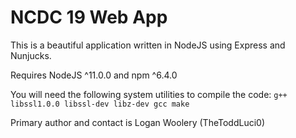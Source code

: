 # NCDC 19 Web App
This is a beautiful application written in NodeJS using Express and Nunjucks.

Requires NodeJS ^11.0.0 and npm ^6.4.0

You will need the following system utilities to compile the code: `g++ libssl1.0.0 libssl-dev libz-dev gcc make`

Primary author and contact is Logan Woolery (TheToddLuci0)

